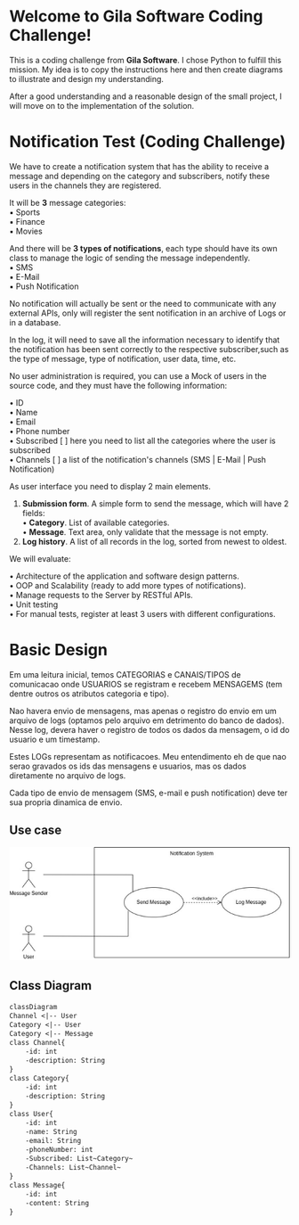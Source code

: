 # Welcome to Gila Software Coding Challenge!

This is a coding challenge from **Gila Software**. I chose Python to fulfill this mission. My idea is to copy the instructions here and then create diagrams to illustrate and design my understanding.

After a good understanding and a reasonable design of the small project, I will move on to the implementation of the solution.

# Notification Test (Coding Challenge)

We have to create a notification system that has the ability to receive a message and depending on
the category and subscribers, notify these users in the channels they are registered.

It will be **3** message categories:  
▪ Sports  
▪ Finance  
▪ Movies  

And there will be **3 types of notifications**, each type should have its own class to manage the logic of
sending the message independently.  
▪ SMS  
▪ E-Mail  
▪ Push Notification  

No notification will actually be sent or the need to communicate with any external APIs, only will
register the sent notification in an archive of Logs or in a database.

In the log, it will need to save all the information necessary to identify that the notification has been
sent correctly to the respective subscriber,such as the type of message, type of notification, user data,
time, etc.

No user administration is required, you can use a Mock of users in the source code, and they must
have the following information:  

• ID  
• Name  
• Email  
• Phone number  
• Subscribed [ ] here you need to list all the categories where the user is subscribed  
• Channels [ ] a list of the notification's channels (SMS | E-Mail | Push Notification)  

As user interface you need to display 2 main elements.

1. **Submission form**. A simple form to send the message, which will have 2 fields:  
   • **Category**. List of available categories.  
   • **Message**. Text area, only validate that the message is not empty.  
2. **Log history**. A list of all records in the log, sorted from newest to oldest.  

We will evaluate:  

• Architecture of the application and software design patterns.  
• OOP and Scalability (ready to add more types of notifications).  
• Manage requests to the Server by RESTful APIs.  
• Unit testing  
• For manual tests, register at least 3 users with different configurations.

# Basic Design

Em uma leitura inicial, temos CATEGORIAS e CANAIS/TIPOS de comunicacao onde USUARIOS se registram e recebem MENSAGEMS (tem dentre outros os atributos categoria e tipo).

Nao havera envio de mensagens, mas apenas o registro do envio em um arquivo de logs (optamos pelo arquivo em detrimento do banco de dados). Nesse log, devera haver o registro de todos os dados da mensagem, o id do usuario e um timestamp.

Estes LOGs representam as notificacoes. Meu entendimento eh de que nao serao gravados os ids das mensagens e usuarios, mas os dados diretamente no arquivo de logs.

Cada tipo de envio de mensagem (SMS, e-mail e push notification) deve ter sua propria dinamica de envio.

## Use case

![Notification System Use Case](assets/use_case.jpg)

## Class Diagram

```mermaid
classDiagram
Channel <|-- User
Category <|-- User
Category <|-- Message
class Channel{
	-id: int
	-description: String
}
class Category{
	-id: int
	-description: String
}
class User{
	-id: int
	-name: String
	-email: String
	-phoneNumber: int
	-Subscribed: List~Category~
	-Channels: List~Channel~
}
class Message{
	-id: int
	-content: String
}
```
